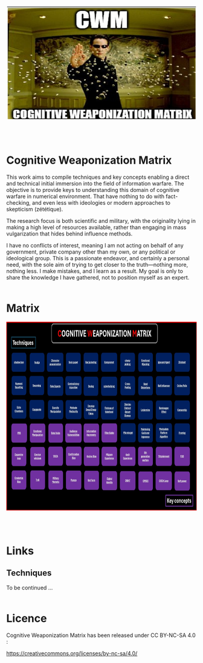
<p align="center">
  <img width="500" height="300" src="./Image/matrix.jpg">
</p>

<br>
<br>

# Cognitive Weaponization Matrix


This work aims to compile techniques and key concepts enabling a direct and technical initial immersion into the field of information warfare.
The objective is to provide keys to understanding this domain of cognitive warfare in numerical environment. That have nothing to do with fact-checking, and even less with ideologies or modern approaches to skepticism (zététique). 

The research focus is both scientific and military, with the originality lying in making a high level of resources available, rather than engaging in mass vulgarization that hides behind influence methods.

I have no conflicts of interest, meaning I am not acting on behalf of any government, private company other than my own, or any political or ideological group. This is a passionate endeavor, and certainly a personal need, 
with the sole aim of trying to get closer to the truth—nothing more, nothing less. I make mistakes, and I learn as a result. My goal is only to share the knowledge I have gathered, not to position myself as an expert.
<br><br>

# Matrix

<p align="center">
  <img width="900" height="500" src="https://github.com/Anadema/BONE-FLAG/blob/main/Framework/CWM.jpg">
</p>
<br><br>


# Links

## Techniques






































To be continued ...
<br><br>

# Licence

Cognitive Weaponization Matrix has been released under CC BY-NC-SA 4.0 :

https://creativecommons.org/licenses/by-nc-sa/4.0/
